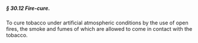 ##### § 30.12 Fire-cure. #####

To cure tobacco under artificial atmospheric conditions by the use of open fires, the smoke and fumes of which are allowed to come in contact with the tobacco.